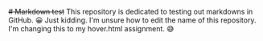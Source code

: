 ~~# Markdown test~~
This repository is dedicated to testing out markdowns in GitHub. :grinning:
Just kidding. I'm unsure how to edit the name of this repository. I'm changing this to my hover.html assignment. :sweat_smile: 
